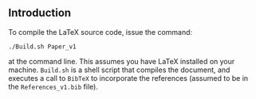 ## Introduction
To compile the LaTeX source code, issue the command:

```
./Build.sh Paper_v1
```
at the command line. This assumes you have LaTeX installed on your machine. ``Build.sh`` is a shell script that compiles the document, and executes a call to ``BibTeX`` to incorporate the references (assumed to be in the ``References_v1.bib`` file). 
